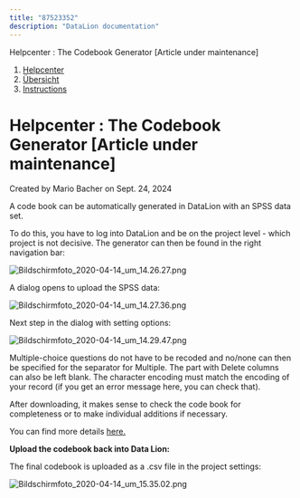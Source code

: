 ```yaml
---
title: "87523352"
description: "DataLion documentation"
---
```


Helpcenter : The Codebook Generator \[Article under maintenance\]  

1.  [Helpcenter](index.html)
2.  [Übersicht](2982609.html)
3.  [Instructions](Instructions_85524497.html)

# Helpcenter : The Codebook Generator \[Article under maintenance\]

Created by Mario Bacher on Sept. 24, 2024

A code book can be automatically generated in DataLion with an SPSS data set.

To do this, you have to log into DataLion and be on the project level - which project is not decisive. The generator can then be found in the right navigation bar:

![Bildschirmfoto_2020-04-14_um_14.26.27.png](/img/87490616.png?width=434)

A dialog opens to upload the SPSS data:

![Bildschirmfoto_2020-04-14_um_14.27.36.png](/img/87490623.png?width=760)

Next step in the dialog with setting options:

![Bildschirmfoto_2020-04-14_um_14.29.47.png](/img/87490629.png?width=760)

Multiple-choice questions do not have to be recoded and no/none can then be specified for the separator for Multiple. The part with Delete columns can also be left blank. The character encoding must match the encoding of your record (if you get an error message here, you can check that).

After downloading, it makes sense to check the code book for completeness or to make individual additions if necessary.

You can find more details [here.](https://datalion.zendesk.com/hc/de/articles/360026144212)

**Upload the codebook back into Data Lion:**

The final codebook is uploaded as a .csv file in the project settings:

![Bildschirmfoto_2020-04-14_um_15.35.02.png](/img/87490635.png?width=760)
